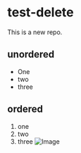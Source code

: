 # test-delete
This is a new repo.
## unordered
- One
- two
- three
## ordered
1. one
1. two
1. three
![Image](https://s3.amazonaws.com/ceblog/wp-content/uploads/2012/02/find-royalty-free-images-not-overused.jpg)
